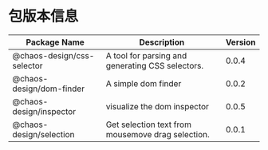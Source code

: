 # 包版本信息

| Package Name | Description | Version    |
|--------------|------------|------------|
| @chaos-design/css-selector | A tool for parsing and generating CSS selectors. | 0.0.4 |
| @chaos-design/dom-finder | A simple dom finder | 0.0.2 |
| @chaos-design/inspector | visualize the dom inspector | 0.0.5 |
| @chaos-design/selection | Get selection text from mousemove drag selection. | 0.0.1 |
